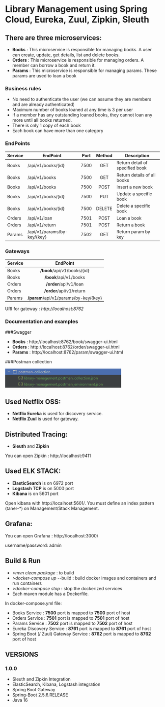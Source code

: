 # Library Management using Spring Cloud, Eureka, Zuul, Zipkin, Sleuth



## There are three microservices:

- **Books** : This microservice is responsible for managing books. A user can create, update, get details, list and delete books.
- **Orders** : This microservice is responsible for managing orders. A member can borrow a book and return it.
- **Params** : This microservice is responsible for managing params. These params are used to loan a book

### Business rules ###
- No need to authenticate the user (we can assume they are members and are already authenticated)
- Maximum number of books loaned at any time is 3 per user
- If a member has any outstanding loaned books, they cannot loan any more until all books returned.
- There is only 1 copy of each book
- Each book can have more than one category 

### EndPoints ###

| Service       | EndPoint                     | Port    | Method | Description                                      |
| ------------- | -----------------------------| :-----: | :-----:| ------------------------------------------------ |
| Books         | /api/v1/books/{id}           | 7500    | GET    | Return detail of specified book                  |
| Books         | /api/v1/books                | 7500    | GET    | Return details of all books                      |
| Books         | /api/v1/books                | 7500    | POST   | Insert a new book                                |
| Books         | /api/v1/books/{id}           | 7500    | PUT    | Update a specific book                           |
| Books         | /api/v1/books/{id}           | 7500    | DELETE | Delete a specific book                           |
| Orders        | /api/v1/loan                 | 7501    | POST   | Loan a book                                      |
| Orders        | /api/v1/return               | 7501    | POST   | Return a book                                    |
| Params        | /api/v1/params/by-key/{key}  | 7502    | GET    | Return param by key                              |

### Gateways ###

| Service       | EndPoint                                  |
| ------------- | :---------------------------------------: |
| Books         | **/book**/api/v1/books/{id}               | 
| Books         | **/book**/api/v1/books                    |
| Orders        | **/order**/api/v1/loan                    |
| Orders        | **/order**/api/v1/return                  |
| Params        | **/param**/api/v1/params/by-key/{key}     |

URI for gateway : *http://localhost:8762*

### Documentation and examples ###

###Swagger

- **Books** : http://localhost:8762/book/swagger-ui.html
- **Orders** : http://localhost:8762/order/swagger-ui.html
- **Params** : http://localhost:8762/param/swagger-ui.html

###Postman collection

![Alt text](assets/postman-collection-folder.png?raw=true "Postman collection folder")
## Used Netflix OSS:

- **Netflix Eureka** is used for discovery service.
- **Netflix Zuul** is used for gateway.

## Distributed Tracing:

- **Sleuth** and **Zipkin**

You can open Zipkin : http://localhost:9411

## Used ELK STACK:

- **ElasticSearch** is on 6972 port
- **Logstash TCP** is on 5000 port
- **Kibana** is on 5601 port

Open kibana with http://localhost:5601/. You must define an index pattern (taner-*) on Management/Stack Management.

## Grafana:

You can open Grafana : http://localhost:3000/

username/password: admin

## Build & Run

- *>mvn clean package* : to build
- *>docker-compose up* --build : build docker images and containers and run containers
- *>docker-compose stop* : stop the dockerized services
- Each maven module has a Dockerfile.

In docker-compose.yml file:

- Books Service : **__7500__** port is mapped to **__7500__** port of host
- Orders Service : **__7501__** port is mapped to **__7501__** port of host
- Params Service : **__7502__** port is mapped to **__7502__** port of host
- Eureka Discovery Service : **__8761__** port is mapped to **__8761__** port of host
- Spring Boot (/ Zuul) Gateway Service : **__8762__** port is mapped to **__8762__** port of host 

## VERSIONS

### 1.0.0

- Sleuth and Zipkin Integration
- ElasticSearch, Kibana, Logstash integration
- Spring Boot Gateway
- Spring-Boot 2.5.6.RELEASE
- Java 16